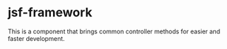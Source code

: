 # jsf-framework
This is a component that brings common controller methods for easier and faster development.
